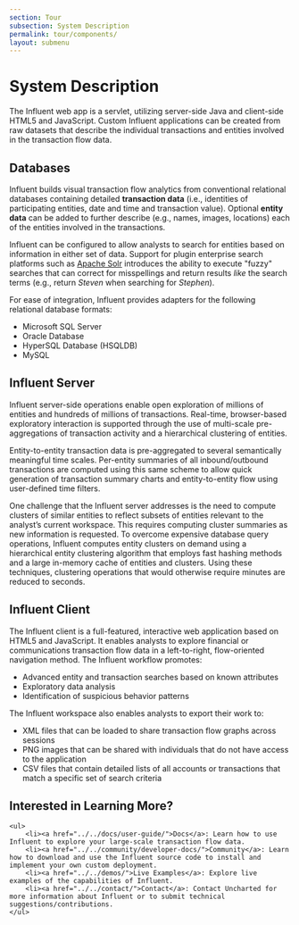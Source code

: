 ```yaml
---
section: Tour
subsection: System Description
permalink: tour/components/
layout: submenu
---
```


# System Description #

The Influent web app is a servlet, utilizing server-side Java and client-side HTML5 and JavaScript. Custom Influent applications can be created from raw datasets that describe the individual transactions and entities involved in the transaction flow data.

## Databases ##

Influent builds visual transaction flow analytics from conventional relational databases containing detailed **transaction data** (i.e., identities of participating entities, date and time and transaction value). Optional **entity data** can be added to further describe (e.g., names, images, locations) each of the entities involved in the transactions.

Influent can be configured to allow analysts to search for entities based on information in either set of data. Support for plugin enterprise search platforms such as [Apache Solr](http://lucene.apache.org/solr/) introduces the ability to execute "fuzzy" searches that can correct for misspellings and return results *like* the search terms (e.g., return *Steven* when searching for *Stephen*).

For ease of integration, Influent provides adapters for the following relational database formats:

- Microsoft SQL Server
- Oracle Database
- HyperSQL Database (HSQLDB)
- MySQL

## Influent Server ##

Influent server-side operations enable open exploration of millions of entities and hundreds of millions of transactions. Real-time, browser-based exploratory interaction is supported through the use of multi-scale pre-aggregations of transaction activity and a hierarchical clustering of entities.

Entity-to-entity transaction data is pre-aggregated to several semantically meaningful time scales. Per-entity summaries of all inbound/outbound transactions are computed using this same scheme to allow quick generation of transaction summary charts and entity-to-entity flow using user-defined time filters.

One challenge that the Influent server addresses is the need to compute clusters of similar entities to reflect subsets of entities relevant to the analyst’s current workspace. This requires computing cluster summaries as new information is requested. To overcome expensive database query operations, Influent computes entity clusters on demand using a hierarchical entity clustering algorithm that employs fast hashing methods and a large in-memory cache of entities and clusters. Using these techniques, clustering operations that would otherwise require minutes are reduced to seconds.

## Influent Client ##

The Influent client is a full-featured, interactive web application based on HTML5 and JavaScript. It enables analysts to explore financial or communications transaction flow data in a left-to-right, flow-oriented navigation method. The Influent workflow promotes:

- Advanced entity and transaction searches based on known attributes
- Exploratory data analysis
- Identification of suspicious behavior patterns

The Influent workspace also enables analysts to export their work to:

- XML files that can be loaded to share transaction flow graphs across sessions
- PNG images that can be shared with individuals that do not have access to the application
- CSV files that contain detailed lists of all accounts or transactions that match a specific set of search criteria

<div class="git">
	<h2>Interested in Learning More?</h2>

	<ul>
		<li><a href="../../docs/user-guide/">Docs</a>: Learn how to use Influent to explore your large-scale transaction flow data.
		<li><a href="../../community/developer-docs/">Community</a>: Learn how to download and use the Influent source code to install and implement your own custom deployment.
		<li><a href="../../demos/">Live Examples</a>: Explore live examples of the capabilities of Influent.
		<li><a href="../../contact/">Contact</a>: Contact Uncharted for more information about Influent or to submit technical suggestions/contributions.
	</ul>
</div>